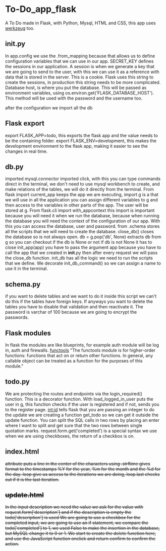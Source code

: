 # To-Do_app_flask
A To Do made in Flask, with Python, Mysql, HTML and CSS, this app uses [werkzeug](https://werkzeug.palletsprojects.com/en/1.0.x/) too.


## __init__.py
In app.config we use the .from_mapping because that allows us to define configuration variables that we can use in our app.
SECRET_KEY defines the sessions in our application.
A session is when we generate a key that we are going to send to the user, with this we can use it as a reference with data that is stored in the server. This is a cookie. 
Flask uses this string to create the sessions, in production this string needs to be more complicated.
Database host, is where you put the database. This will be passed as environment variables, using os.environ.get('FLASK_DATABASE_HOST'). This method will be used with the password and the username too.

after the configuration we import all the db

## Flask export

export FLASK_APP=todo, this exports the flask app and the value needs to be the containing folder.
export FLASK_ENV=development, this makes the development environment to the flask app, making it easier to see the changes in real time.

## db.py

imported mysql.connector
imported click, with this you can type commands direct in the terminal, we don't need to use mysql workbench to create, and make relations of the tables, we will do it directly from the terminal.
From flask import current_app keeps the app we are executing, import g is a that we will use in all the application you can assign different variables to g and then access to the variables in other parts of the app.
The user will be stored at g.
From flask.cli import with_appcontext this import is important because you will need it when we run the database, because when running the database you will need the context of the configuration of our app. With this you can access the database, user and password.
from .schema stores all the scripts that we will need to create the database.
close_db() closes the database so is not always open.
db = g.pop('db', None) extracts db from g so you can checkout if the db is None or not if db is not None it has to close 
init_app(app) you have to pass the argument app because you have to call the app that we created in __init__.py then after every request we will pass the close_db function.
init_db has all the logic we need to run the scripts that we define.
We decorate init_db_command() so we can assign a name to use it in the terminal.

## schema.py

if you want to delete tables and we want to do it inside this script we can't do this if the tables have foreign keys. If anyways you want to delete the tables you have to disable that validation and then reactivate it.
The password is varchar of 100 because we are going to encrypt the passwords.

## Flask modules

In flask the modules are like blueprints, for example auth module will be log in, auth and firewalls.
[functools](https://docs.python.org/3/library/functools.html) "The functools module is for higher-order functions: functions that act on or return other functions. In general, any callable object can be treated as a function for the purposes of this module."


## todo.py

We are protecting the routes and endpoints via the login_required() function. This is a decorator function.
With load_logged_in_user puts the user in g, this function checks if the user is registered and if not, sends you to the register page.
<int:id> tells flask that you are passing an integer
to do the update we are creating a function get_todo so we can get it outside the update function.
You can split the SQL calls in two rows by placing an enter where I want to split and get sure that the two rows between single quotation marks.
request.form.get('completed') is a special syntax we use when we are using checkboxes, the return of a checkbox is on.

## index.html

<strike> attribute puts a line in the center of the characters
using .strftime gives format to the timestamps %Y for the year, %m for the month and the %d for the day.
loop give us access to the iterations we are doing, loop.last checks out if it is the last iteration.

## update.html

In the input description we need the value we ask for the value with request.form['description'] and if the description is empty the todo['description'] is used
We are going to use a checkbox for the completed input, we are going to use an if statement, we compare the todo['completed'] to 1, we used False to make the insertion in the database, but MySQL change it to 0 or 1.
We start to create the delete function here, and use the JavaScript function onclick and return confirm to confirm the action.

